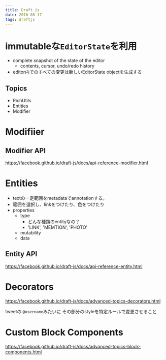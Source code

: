 ```yaml
---
title: Draft.js
date: 2016-08-17
tags: draftjs
---
```



# immutableな`EditorState`を利用

+ complete snapshot of the state of the editor
  + contents, cursor, undo/redo history
+ editor内でのすべての変更は新しいEditorState objectを生成する

## Topics

+ RichUtils
+ Entities
+ Modifier


# Modifiier

## Modifier API

<https://facebook.github.io/draft-js/docs/api-reference-modifier.html>

# Entities

+ textの一定範囲をmetadataでannotationする。
+ 範囲を選択し、linkをつけたり、色をつけたり
+ properties
  + type
    + どんな種類のentityなの？
    + 'LINK', 'MEMTION', 'PHOTO'
  + mutability
  + data


## Entity API

<https://facebook.github.io/draft-js/docs/api-reference-entity.html>

# Decorators

<https://facebook.github.io/draft-js/docs/advanced-topics-decorators.html>

tweetの `@username`みたいに
その部分のstyleを特定ルールで変更させること

# Custom Block Components

<https://facebook.github.io/draft-js/docs/advanced-topics-block-components.html>

